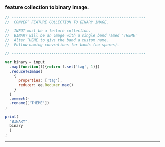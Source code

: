 ### feature collection to binary image.  

```js
// -------------------------------------------------------------
//  CONVERT FEATURE COLLECTION TO BINARY IMAGE. 

//  INPUT must be a feature collection. 
//  BINARY will be an image with a single band named 'THEME'.
//  Alter THEME to give the band a custom name.  
//  Follow naming conventions for bands (no spaces). 
```

```js
// -------------------------------------------------------------

var binary = input
  .map(function(f){return f.set('tag', 1)})
  .reduceToImage(
    {
      properties: ['tag'], 
      reducer: ee.Reducer.max()
    }
  )
  .unmask()
  .rename(['THEME'])
;

print(
  "BINARY",
  binary
  )
;
```

---  

[convert-fc-binary]: ../methods/convert-data-model.md#convert-fc-to-binary-image  